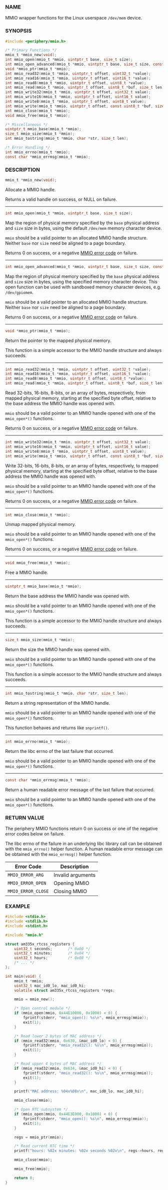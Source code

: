 ### NAME

MMIO wrapper functions for the Linux userspace `/dev/mem` device.

### SYNOPSIS

``` c
#include <periphery/mmio.h>

/* Primary Functions */
mmio_t *mmio_new(void);
int mmio_open(mmio_t *mmio, uintptr_t base, size_t size);
int mmio_open_advanced(mmio_t *mmio, uintptr_t base, size_t size, const char *path);
void *mmio_ptr(mmio_t *mmio);
int mmio_read32(mmio_t *mmio, uintptr_t offset, uint32_t *value);
int mmio_read16(mmio_t *mmio, uintptr_t offset, uint16_t *value);
int mmio_read8(mmio_t *mmio, uintptr_t offset, uint8_t *value);
int mmio_read(mmio_t *mmio, uintptr_t offset, uint8_t *buf, size_t len);
int mmio_write32(mmio_t *mmio, uintptr_t offset, uint32_t value);
int mmio_write16(mmio_t *mmio, uintptr_t offset, uint16_t value);
int mmio_write8(mmio_t *mmio, uintptr_t offset, uint8_t value);
int mmio_write(mmio_t *mmio, uintptr_t offset, const uint8_t *buf, size_t len);
int mmio_close(mmio_t *mmio);
void mmio_free(mmio_t *mmio);

/* Miscellaneous */
uintptr_t mmio_base(mmio_t *mmio);
size_t mmio_size(mmio_t *mmio);
int mmio_tostring(mmio_t *mmio, char *str, size_t len);

/* Error Handling */
int mmio_errno(mmio_t *mmio);
const char *mmio_errmsg(mmio_t *mmio);
```

### DESCRIPTION

``` c
mmio_t *mmio_new(void);
```
Allocate a MMIO handle.

Returns a valid handle on success, or NULL on failure.

------

``` c
int mmio_open(mmio_t *mmio, uintptr_t base, size_t size);
```
Map the region of physical memory specified by the `base` physical address and `size` size in bytes, using the default `/dev/mem` memory character device.

`mmio` should be a valid pointer to an allocated MMIO handle structure. Neither `base` nor `size` need be aligned to a page boundary.

Returns 0 on success, or a negative [MMIO error code](#return-value) on failure.

------

``` c
int mmio_open_advanced(mmio_t *mmio, uintptr_t base, size_t size, const char *path);
```
Map the region of physical memory specified by the `base` physical address and `size` size in bytes, using the specified memory character device. This open function can be used with sandboxed memory character devices, e.g. `/dev/gpiomem`.

`mmio` should be a valid pointer to an allocated MMIO handle structure. Neither `base` nor `size` need be aligned to a page boundary.

Returns 0 on success, or a negative [MMIO error code](#return-value) on failure.

------

``` c
void *mmio_ptr(mmio_t *mmio);
```
Return the pointer to the mapped physical memory.

This function is a simple accessor to the MMIO handle structure and always succeeds.

------

``` c
int mmio_read32(mmio_t *mmio, uintptr_t offset, uint32_t *value);
int mmio_read16(mmio_t *mmio, uintptr_t offset, uint16_t *value);
int mmio_read8(mmio_t *mmio, uintptr_t offset, uint8_t *value);
int mmio_read(mmio_t *mmio, uintptr_t offset, uint8_t *buf, size_t len);
```
Read 32-bits, 16-bits, 8-bits, or an array of bytes, respectively, from mapped physical memory, starting at the specified byte offset, relative to the base address the MMIO handle was opened with.

`mmio` should be a valid pointer to an MMIO handle opened with one of the `mmio_open*()` functions.

Returns 0 on success, or a negative [MMIO error code](#return-value) on failure.

------

``` c
int mmio_write32(mmio_t *mmio, uintptr_t offset, uint32_t value);
int mmio_write16(mmio_t *mmio, uintptr_t offset, uint16_t value);
int mmio_write8(mmio_t *mmio, uintptr_t offset, uint8_t value);
int mmio_write(mmio_t *mmio, uintptr_t offset, const uint8_t *buf, size_t len);
```
Write 32-bits, 16-bits, 8-bits, or an array of bytes, respectively, to mapped physical memory, starting at the specified byte offset, relative to the base address the MMIO handle was opened with.

`mmio` should be a valid pointer to an MMIO handle opened with one of the `mmio_open*()` functions.

Returns 0 on success, or a negative [MMIO error code](#return-value) on failure.

------

``` c
int mmio_close(mmio_t *mmio);
```
Unmap mapped physical memory.

`mmio` should be a valid pointer to an MMIO handle opened with one of the `mmio_open*()` functions.

Returns 0 on success, or a negative [MMIO error code](#return-value) on failure.

------

``` c
void mmio_free(mmio_t *mmio);
```
Free a MMIO handle.

------

``` c
uintptr_t mmio_base(mmio_t *mmio);
```
Return the base address the MMIO handle was opened with.

`mmio` should be a valid pointer to an MMIO handle opened with one of the `mmio_open*()` functions.

This function is a simple accessor to the MMIO handle structure and always succeeds.

------

``` c
size_t mmio_size(mmio_t *mmio);
```
Return the size the MMIO handle was opened with.

`mmio` should be a valid pointer to an MMIO handle opened with one of the `mmio_open*()` functions.

This function is a simple accessor to the MMIO handle structure and always succeeds.

------

``` c
int mmio_tostring(mmio_t *mmio, char *str, size_t len);
```
Return a string representation of the MMIO handle.

`mmio` should be a valid pointer to an MMIO handle opened with one of the `mmio_open*()` functions.

This function behaves and returns like `snprintf()`.

------

``` c
int mmio_errno(mmio_t *mmio);
```
Return the libc errno of the last failure that occurred.

`mmio` should be a valid pointer to an MMIO handle opened with one of the `mmio_open*()` functions.

------

``` c
const char *mmio_errmsg(mmio_t *mmio);
```
Return a human readable error message of the last failure that occurred.

`mmio` should be a valid pointer to an MMIO handle opened with one of the `mmio_open*()` functions.

### RETURN VALUE

The periphery MMIO functions return 0 on success or one of the negative error codes below on failure.

The libc errno of the failure in an underlying libc library call can be obtained with the `mmio_errno()` helper function. A human readable error message can be obtained with the `mmio_errmsg()` helper function.

| Error Code            | Description           |
|-----------------------|-----------------------|
| `MMIO_ERROR_ARG`      | Invalid arguments     |
| `MMIO_ERROR_OPEN`     | Opening MMIO          |
| `MMIO_ERROR_CLOSE`    | Closing MMIO          |

### EXAMPLE

``` c
#include <stdio.h>
#include <stdlib.h>
#include <stdint.h>

#include "mmio.h"

struct am335x_rtcss_registers {
    uint32_t seconds;       /* 0x00 */
    uint32_t minutes;       /* 0x04 */
    uint32_t hours;         /* 0x08 */
    /* ... */
};

int main(void) {
    mmio_t *mmio;
    uint32_t mac_id0_lo, mac_id0_hi;
    volatile struct am335x_rtcss_registers *regs;

    mmio = mmio_new();

    /* Open control module */
    if (mmio_open(mmio, 0x44E10000, 0x1000) < 0) {
        fprintf(stderr, "mmio_open(): %s\n", mmio_errmsg(mmio));
        exit(1);
    }

    /* Read lower 2 bytes of MAC address */
    if (mmio_read32(mmio, 0x630, &mac_id0_lo) < 0) {
        fprintf(stderr, "mmio_read32(): %s\n", mmio_errmsg(mmio));
        exit(1);
    }

    /* Read upper 4 bytes of MAC address */
    if (mmio_read32(mmio, 0x634, &mac_id0_hi) < 0) {
        fprintf(stderr, "mmio_read32(): %s\n", mmio_errmsg(mmio));
        exit(1);
    }

    printf("MAC address: %04x%08x\n", mac_id0_lo, mac_id0_hi);

    mmio_close(mmio);

    /* Open RTC subsystem */
    if (mmio_open(mmio, 0x44E3E000, 0x1000) < 0) {
        fprintf(stderr, "mmio_open(): %s\n", mmio_errmsg(mmio));
        exit(1);
    }

    regs = mmio_ptr(mmio);

    /* Read current RTC time */
    printf("hours: %02x minutes: %02x seconds %02x\n", regs->hours, regs->minutes, regs->seconds);

    mmio_close(mmio);

    mmio_free(mmio);

    return 0;
}
```

